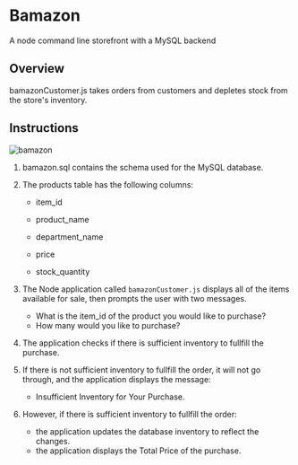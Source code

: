 # Bamazon
A node command line storefront with a MySQL backend

## Overview
bamazonCustomer.js takes orders from customers and depletes stock from the store's inventory.

## Instructions
![bamazon](https://user-images.githubusercontent.com/37166192/41580309-58a2d01e-734f-11e8-88c1-0524e57ccae3.gif)

1. bamazon.sql contains the schema used for the MySQL database. 

2. The products table has the following columns:

   * item_id 

   * product_name 

   * department_name

   * price 

   * stock_quantity 

3. The Node application called `bamazonCustomer.js` displays all of the items available for sale, then prompts the user with two messages.

   * What is the item_id of the product you would like to purchase?
   * How many would you like to purchase?

4. The application checks if there is sufficient inventory to fullfill the purchase.

5. If there is not sufficient inventory to fullfill the order, it will not go through, and the application displays the message:
    * Insufficient Inventory for Your Purchase.

5. However, if there is sufficient inventory to fullfill the order:  
   * the application updates the database inventory to reflect the changes.
   * the application displays the Total Price of the purchase. 